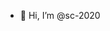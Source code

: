 - 👋 Hi, I’m @sc-2020

<!---
sc-2020/sc-2020 is a ✨ special ✨ repository because its `README.md` (this file) appears on your GitHub profile.
You can click the Preview link to take a look at your changes.
--->
